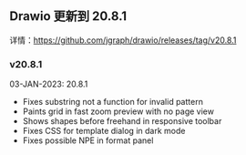 ## Drawio 更新到 20.8.1

详情：https://github.com/jgraph/drawio/releases/tag/v20.8.1

### v20.8.1

03-JAN-2023: 20.8.1

- Fixes substring not a function for invalid pattern
- Paints grid in fast zoom preview with no page view
- Shows shapes before freehand in responsive toolbar
- Fixes CSS for template dialog in dark mode
- Fixes possible NPE in format panel
